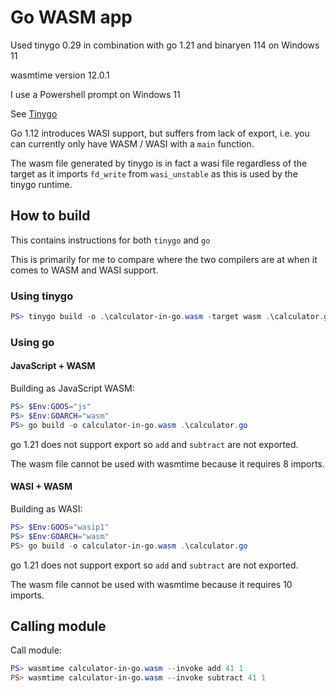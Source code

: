 # Go WASM app

Used tinygo 0.29 in combination with go 1.21 and binaryen 114 on Windows 11

wasmtime version 12.0.1

I use a Powershell prompt on Windows 11

See [Tinygo](https://tinygo.org/)

Go 1.12 introduces WASI support, but suffers from lack of export, i.e. you can
currently only have WASM / WASI with a `main` function.

The wasm file generated by tinygo is in fact a wasi file regardless of the target
as it imports `fd_write` from `wasi_unstable` as this is used by the tinygo runtime.

## How to build

This contains instructions for both `tinygo` and `go`

This is primarily for me to compare where the two compilers are at when it comes to
WASM and WASI support.

### Using tinygo

```Powershell
PS> tinygo build -o .\calculator-in-go.wasm -target wasm .\calculator.go
```

### Using go

#### JavaScript + WASM

Building as JavaScript WASM:

```Powershell
PS> $Env:GOOS="js"
PS> $Env:GOARCH="wasm"
PS> go build -o calculator-in-go.wasm .\calculator.go
```

go 1.21 does not support export so `add` and `subtract` are not exported.

The wasm file cannot be used with wasmtime because it requires 8 imports.

#### WASI + WASM

Building as WASI:

```Powershell
PS> $Env:GOOS="wasip1"
PS> $Env:GOARCH="wasm"
PS> go build -o calculator-in-go.wasm .\calculator.go
```

go 1.21 does not support export so `add` and `subtract` are not exported.

The wasm file cannot be used with wasmtime because it requires 10 imports.

## Calling module

Call module:

```Powershell
PS> wasmtime calculator-in-go.wasm --invoke add 41 1
PS> wasmtime calculator-in-go.wasm --invoke subtract 41 1
```

